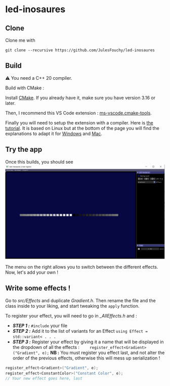 # led-inosaures

## Clone

Clone me with

```
git clone --recursive https://github.com/JulesFouchy/led-inosaures
```

## Build

⚠️ You need a C++ 20 compiler.

Build with CMake :

Install [CMake](https://cmake.org/download/). If you already have it, make sure you have version 3.16 or later.

Then, I recommend this VS Code extension : [ms-vscode.cmake-tools](https://marketplace.visualstudio.com/items?itemName=ms-vscode.cmake-tools).

Finally you will need to setup the extension with a compiler. Here is [the tutorial](https://code.visualstudio.com/docs/cpp/cmake-linux). It is based on Linux but at the bottom of the page you will find the explanations to adapt it for [Windows](https://code.visualstudio.com/docs/cpp/config-msvc) and [Mac](https://code.visualstudio.com/docs/cpp/config-clang-mac).

## Try the app

Once this builds, you should see ![this](/illustration.png)

The menu on the right allows you to switch between the different effects. Now, let's add your own !

## Write some effects !

Go to *src/Effects* and duplicate *Gradient.h*. Then rename the file and the class inside to your liking, and start tweaking the ```apply``` function.

To register your effect, you will need to go in *_AllEffects.h* and :
- __*STEP 1 :*__ ```#include``` your file
- __*STEP 2 :*__ Add it to the list of variants for an Effect ```using Effect = std::variant< . . .```
- __*STEP 3 :*__ Register your effect by giving it a name that will be displayed in the dropdown of all the effects : ```    register_effect<Gradient>("Gradient", e);``` **NB :** You must register you effect last, and not alter the order of the previous effects, otherwise this will mess up serialization !
```cpp
register_effect<Gradient>("Gradient", e);
register_effect<ConstantColor>("Constant Color", e);
// Your new effect goes here, last
```